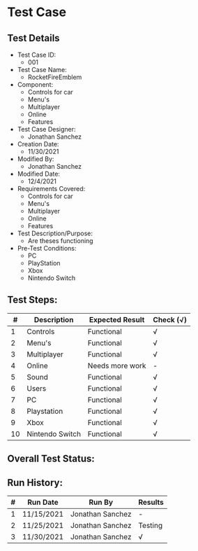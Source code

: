 # Test Case 

## Test Details

* Test Case ID:
  * 001
* Test Case Name:
  * RocketFireEmblem
* Component: 
  * Controls for car
  * Menu's
  * Multiplayer
  * Online
  * Features
* Test Case Designer:
  * Jonathan Sanchez
* Creation Date:
  * 11/30/2021
* Modified By:
  * Jonathan Sanchez
* Modified Date:
  * 12/4/2021
* Requirements Covered:
  * Controls for car
  * Menu's
  * Multiplayer
  * Online
  * Features
* Test Description/Purpose:
  * Are theses functioning
* Pre-Test Conditions:
  * PC
  * PlayStation
  * Xbox
  * Nintendo Switch
## Test Steps: 
| # | Description | Expected Result | Check (√) |
| --- | --- | --- | --- |
| 1 |Controls |Functional|√ |			
| 2 |Menu's |Functional |√ |			
| 3 |Multiplayer |Functional |√ |			
| 4 |Online |Needs more work |- |			
| 5 |Sound |Functional |√ |			
| 6 |Users |Functional |√ |			
| 7 |PC |Functional |√ |			
| 8 |Playstation |Functional |√ |			
| 9 |Xbox |Functional |√ |			
| 10 |Nintendo Switch |Functional |√ |			

## Overall Test Status:



## Run History:
| # |	Run Date |	Run By |	Results |
| --- | --- | --- | --- |
| 1 |11/15/2021 |Jonathan Sanchez |- |			
| 2 |11/25/2021 |Jonathan Sanchez |Testing|			
| 3 |11/30/2021 |Jonathan Sanchez |√ |			
